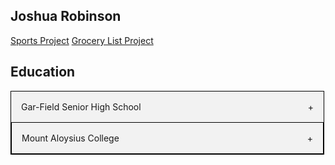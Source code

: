## Joshua Robinson
<style>

.accordion {
  max-width: 500px;
  border: 1px solid #000;
  border-bottom: none;
}

.accordion:last-child {
  border-bottom: 1px solid #000;
}

.accordion-header {
  display: flex;
  padding: 16px;
  cursor: pointer;
  background-color: #F2F2F2;
}

.accordion-title {
  flex: 1;
}

.accordion-icon: {
  width: 16px;
}

.accordion-content {
  padding: 16px;
}

.accordion-content {
  display: none;
}

</style>



<a href="file:///Users/joshuarobinson/Desktop/JavaScript/CSIT281-JavaScript/sports.html">Sports Project</a>
<a href="file:///Users/joshuarobinson/Desktop/JavaScript/CSIT281-JavaScript/exam.html">Grocery List Project</a>


<section id="education">

<h2>Education</h2>

<div class="accordion">
    <div class="accordion-header">
      <div class="accordion-title">Gar-Field Senior High School</div>
      <span class="accordion-icon">+</span>
    </div>
    <div class="accordion-content">

        I graduated in 2020 with an advanced studies diploma. I was also an
        Interantional Baccalaureate Career Related diploma recipient.




    </div>
</div>


<div class="accordion">
    <div class="accordion-header">
      <div class="accordion-title">Mount Aloysius College</div>
      <span class="accordion-icon">+</span>
    </div>
    <div class="accordion-content">
      I will earn my bachelors degree in Information Technology with a concentration
      in Cyber Security in 2024. I am also planning to earn my MBA in 2025 in the 4+1
      program Mount Aloysius offers.
    </div>
</div>




</section>

<script>

const accordionHeaders = document.getElementsByClassName('accordion-header');
const accordionContents = document.getElementsByClassName('accordion-content');
const accordionIcons = document.getElementsByClassName('accordion-icon');

for (let i = 0; i < accordionHeaders.length; i++) {
  accordionHeaders[i].addEventListener('click', () => {
    accordionContents[i].style.display = accordionContents[i].style.display == 'block' ? 'none' : 'block';
    accordionIcons[i].innerHTML = accordionContents[i].style.display == 'block' ? '-' : '+';
  });
}

  

  
</script>
